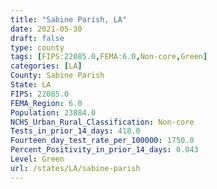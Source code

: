 ```yaml
---
title: "Sabine Parish, LA"
date: 2021-05-30
draft: false
type: county
tags: [FIPS:22085.0,FEMA:6.0,Non-core,Green]
categories: [LA]
County: Sabine Parish
State: LA
FIPS: 22085.0
FEMA_Region: 6.0
Population: 23884.0
NCHS_Urban_Rural_Classification: Non-core
Tests_in_prior_14_days: 418.0
Fourteen_day_test_rate_per_100000: 1750.0
Percent_Positivity_in_prior_14_days: 0.043
Level: Green
url: /states/LA/sabine-parish
---
```



